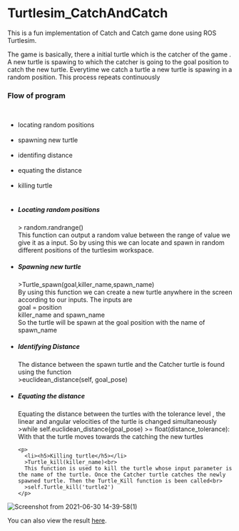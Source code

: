 # **Turtlesim_CatchAndCatch**


This is a fun implementation of Catch and Catch game done using ROS Turtlesim.

The game is basically, there a initial turtle which is the catcher of the game . A new turtle is spawing to which the catcher is going to the goal position to catch the new turtle. Everytime we catch a turtle a new turtle is spawing in a random position. This process repeats continuously
<p>
<h3><b>Flow of program</b></h3>
  <br><ul><li>locating random positions</li><br>
  <li>spawning new turtle</li><br>
  <li>identifing distance</li><br>
  <li>equating the distance</li><br>
  <li>killing turtle</li> <br></ul></p>
  
<ul>
  <p>
  <li><h5>Locating random positions<h5></li>
    > random.randrange() <br>
    This function can output a random value between the range of value we give it as a input. So by using this we can locate and spawn in random different positions of the turtlesim workspace.</p>
    <p>
    <li><h5>Spawning new turtle</h5></li>
    >Turtle_spawn(goal,killer_name,spawn_name)<br>
    By using this function we can create a new turtle anywhere in the screen according to our inputs. The inputs are <br>
    goal = position<br>
    killer_name and spawn_name <br>
    So the turtle will be spawn at the goal position with the name of spawn_name
    </p>
    <p>
    <li><h5>Identifying Distance</h5></li>
      The distance between the spawn turtle and the Catcher turtle is found using the function <br>
      >euclidean_distance(self, goal_pose)
    </p>
    <p>
      <li><h5>Equating the distance</h5></li>
      Equating the distance between the turtles with the tolerance level , the linear and angular velocities of the turtle is changed simultaneously<br>
      >while self.euclidean_distance(goal_pose) >= float(distance_tolerance):<br>
      With that the turtle moves towards the catching the new turtles
    </p>
     
    
    <p>
      <li><h5>Killing turtle</h5></li>
      >Turtle_kill(killer_name)<br>
      This function is used to kill the turtle whose input parameter is the name of the turtle. Once the Catcher turtle catches the newly spawned turtle. Then the Turtle_Kill function is been called<br>
      >self.Turtle_kill('turtle2')
    </p>

  </ul>

![Screenshot from 2021-06-30 14-39-58(1)](https://user-images.githubusercontent.com/58605350/124026120-e87f8280-da0e-11eb-89d0-d316f0e9f482.png)


You can also view the result [here](https://www.youtube.com/watch?v=MuM3U3kca-8).
